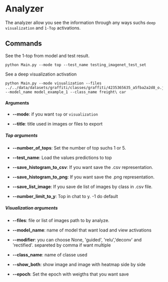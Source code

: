 # Analyzer

The analyzer allow you see the information through any ways suchs `deep visualization` and `1-Top` activations.

## Commands 

See the 1-top from model and test result.
    
    python Main.py --mode top --test_name testing_imagenet_test_set
    
See a deep visualization activation
    
    python Main.py --mode visualization --files ../../data/datasets/graffiti/classes/graffiti/4235365635_a5fba2a2d8_o.jpg --model_name model_example_1 --class_name freight\ car
    
#### Arguments

* **--mode**: if you want `top` or `visualization` 

* **--title**: title used in images or files to export

##### Top arguments

* **--number_of_tops**: Set the number of top suchs 1 or 5.

* **--test_name**: Load the values predictions to top

* **--save_histogram_to_csv**: If you want save the .csv representation.

* **--save_histogram_to_png**: If you want save the .png representation.

* **--save_list_image**: If you save de list of images by class in .csv file.

* **--number_limit_to_y**: Top in chat to y. -1 do default

##### Visualization arguments

* **--files**: file or list of images path to by analyze.

* **--model_name**: name of model that want load and view activations

* **--modifier**: you can choose None, 'guided', 'relu','deconv' and 'rectified'. separeted by comma if want multiple

* **--class_name**: name of classe used

* **--show_both**: show image and image with heatmap side by side

* **--epoch**: Set the epoch with weigths that you want save